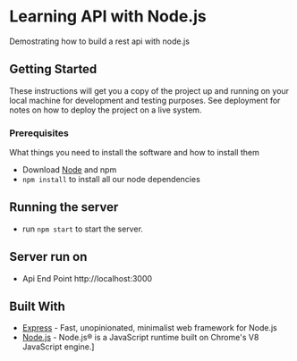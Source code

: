 # Learning API with Node.js

Demostrating how to build a rest api with node.js 

## Getting Started

These instructions will get you a copy of the project up and running on your local machine for development and testing purposes. See deployment for notes on how to deploy the project on a live system.

### Prerequisites

What things you need to install the software and how to install them

* Download [Node](https://nodejs.org/en/) and npm
* `npm install` to install all our node dependencies

## Running the server
* run `npm start` to start the server.

## Server run on
* Api End Point http://localhost:3000


## Built With
* [Express](https://expressjs.com/) - Fast, unopinionated, minimalist web framework for Node.js
* [Node.js](https://nodejs.org/en/) - Node.js® is a JavaScript runtime built on Chrome's V8 JavaScript engine.]